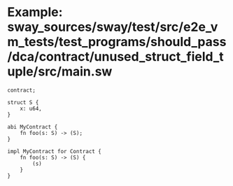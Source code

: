 # Example: sway_sources/sway/test/src/e2e_vm_tests/test_programs/should_pass/dca/contract/unused_struct_field_tuple/src/main.sw

```sway
contract;

struct S {
    x: u64,
}

abi MyContract {
    fn foo(s: S) -> (S);
}

impl MyContract for Contract {
    fn foo(s: S) -> (S) {
        (s)
    }
}

```
